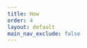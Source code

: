 ```yaml
---
title: How
order: 4
layout: default
main_nav_exclude: false
---
```

<link href='https://actionnetwork.org/css/style-embed-whitelabel-v3.css' rel='stylesheet' type='text/css' /><script src='https://actionnetwork.org/widgets/v4/event_campaign/stopcambo-upcoming-actions?format=js&source=widget'></script><div id='can-event_campaign-area-stopcambo-upcoming-actions' style='width: 100%'><!-- this div is the target for our HTML insertion --></div>
